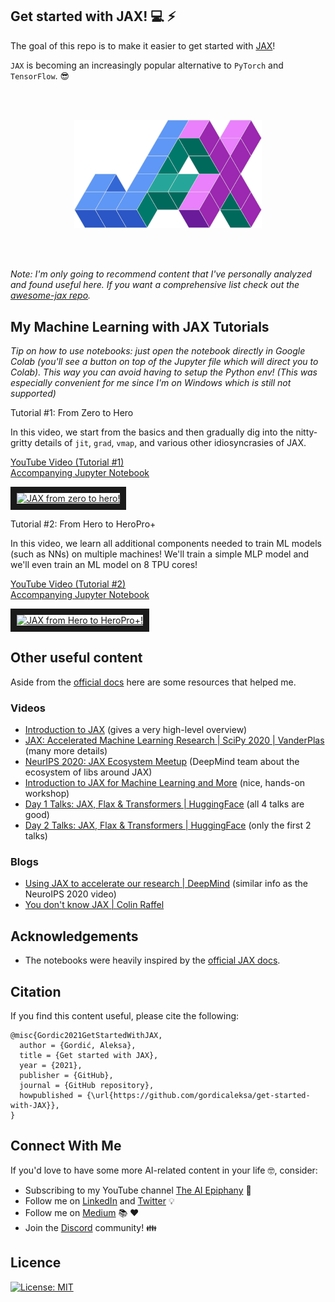 ## Get started with JAX! :computer: :zap:

The goal of this repo is to make it easier to get started with [JAX](https://github.com/google/jax)!

`JAX` is becoming an increasingly popular alternative to `PyTorch` and `TensorFlow`. :sunglasses:

<br/>
<br/>

<p align="center">
<img src="readme_pics/jax_logo.png" width="300"/>
</p>

<br/>
<br/>

*Note: I'm only going to recommend content that I've personally analyzed and found useful here. 
If you want a comprehensive list check out the [awesome-jax repo](https://github.com/n2cholas/awesome-jax).*

## My Machine Learning with JAX Tutorials

*Tip on how to use notebooks: just open the notebook directly in Google Colab 
(you'll see a button on top of the Jupyter file which will direct you to Colab). 
This way you can avoid having to setup the Python env! (This was especially convenient for me since I'm on Windows which is still not supported)*

Tutorial #1: From Zero to Hero

In this video, we start from the basics and then gradually dig into the nitty-gritty details
of `jit`, `grad`, `vmap`, and various other idiosyncrasies of JAX.

[YouTube Video (Tutorial #1)](https://youtu.be/SstuvS-tVc0) <br/>
[Accompanying Jupyter Notebook](https://github.com/gordicaleksa/get-started-with-JAX/blob/main/Tutorial_1_JAX_Zero2Hero_Colab.ipynb) <br/>

<p align="left">
<a href="https://www.youtube.com/watch?v=SstuvS-tVc0" target="_blank"><img src="https://img.youtube.com/vi/SstuvS-tVc0/0.jpg" 
alt="JAX from zero to hero!" width="480" height="360" border="10" /></a>
</p>

Tutorial #2: From Hero to HeroPro+

In this video, we learn all additional components needed to train ML models (such as NNs) on multiple machines!
We'll train a simple MLP model and we'll even train an ML model on 8 TPU cores!

[YouTube Video (Tutorial #2)](https://www.youtube.com/watch?v=CQQaifxuFcs) <br/>
[Accompanying Jupyter Notebook](https://github.com/gordicaleksa/get-started-with-JAX/blob/main/Tutorial_2_JAX_HeroPro%2B_Colab.ipynb) <br/>

<p align="left">
<a href="https://www.youtube.com/watch?v=CQQaifxuFcs" target="_blank"><img src="https://img.youtube.com/vi/CQQaifxuFcs/0.jpg" 
alt="JAX from Hero to HeroPro+!" width="480" height="360" border="10" /></a>
</p>

## Other useful content

Aside from the [official docs](https://jax.readthedocs.io/) here are some resources that helped me.

### Videos

* [Introduction to JAX](https://www.youtube.com/watch?v=0mVmRHMaOJ4&ab_channel=GoogleCloudTech) (gives a very high-level overview)
* [JAX: Accelerated Machine Learning Research | SciPy 2020 | VanderPlas](https://www.youtube.com/watch?v=z-WSrQDXkuM&ab_channel=Enthought) (many more details)
* [NeurIPS 2020: JAX Ecosystem Meetup](https://www.youtube.com/watch?v=iDxJxIyzSiM&t=1s&ab_channel=DeepMind) (DeepMind team about the ecosystem of libs around JAX)
* [Introduction to JAX for Machine Learning and More](https://www.youtube.com/watch?v=QkmKfzxbCLQ&ab_channel=UWaterlooDataScience) (nice, hands-on workshop)
* [Day 1 Talks: JAX, Flax & Transformers | HuggingFace](https://www.youtube.com/watch?v=fuAyUQcVzTY&ab_channel=HuggingFace) (all 4 talks are good)
* [Day 2 Talks: JAX, Flax & Transformers | HuggingFace](https://www.youtube.com/watch?v=__eG63ZP_5g&ab_channel=HuggingFace) (only the first 2 talks)

### Blogs

* [Using JAX to accelerate our research | DeepMind](https://deepmind.com/blog/article/using-jax-to-accelerate-our-research) (similar info as the NeuroIPS 2020 video)
* [You don't know JAX | Colin Raffel](https://colinraffel.com/blog/you-don-t-know-jax.html)

## Acknowledgements

* The notebooks were heavily inspired by the [official JAX docs](https://jax.readthedocs.io/).

## Citation

If you find this content useful, please cite the following:

```
@misc{Gordic2021GetStartedWithJAX,
  author = {Gordić, Aleksa},
  title = {Get started with JAX},
  year = {2021},
  publisher = {GitHub},
  journal = {GitHub repository},
  howpublished = {\url{https://github.com/gordicaleksa/get-started-with-JAX}},
}
```

## Connect With Me

If you'd love to have some more AI-related content in your life :nerd_face:, consider:
* Subscribing to my YouTube channel [The AI Epiphany](https://www.youtube.com/c/TheAiEpiphany) :bell:
* Follow me on [LinkedIn](https://www.linkedin.com/in/aleksagordic/) and [Twitter](https://twitter.com/gordic_aleksa) :bulb:
* Follow me on [Medium](https://gordicaleksa.medium.com/) :books: :heart:
* Join the [Discord](https://discord.gg/peBrCpheKE) community! :family:

## Licence

[![License: MIT](https://img.shields.io/badge/License-MIT-yellow.svg)](https://github.com/gordicaleksa/get-started-with-JAX/blob/master/LICENCE)